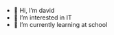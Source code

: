 - 👋 Hi, I’m david
- 👀 I’m interested in IT
- 🌱 I’m currently learning at school

<!---
kvanti1/kvanti1 is a ✨ special ✨ repository because its `README.md` (this file) appears on your GitHub profile.
You can click the Preview link to take a look at your changes.
--->
